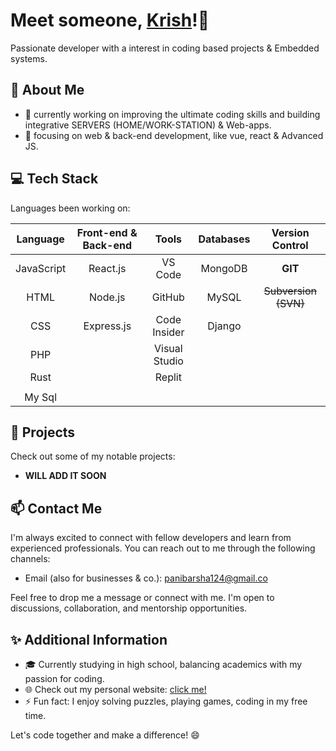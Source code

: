 # Meet someone, [Krish](https://me.chhris.repl.co)!👋

Passionate developer with a interest in coding based projects & Embedded systems.


## 🌟 About Me

- 🔭 currently working on improving the ultimate coding skills and building integrative SERVERS (HOME/WORK-STATION) & Web-apps.
- 🌱 focusing on web & back-end development, like vue, react & Advanced JS.
     

## 💻 Tech Stack

Languages been working on:

| Language     | Front-end & Back-end |      Tools      |   Databases   |  Version Control  | 
|:------------:|:--------------------:|:---------------:|:-------------:|:-----------------:|
| JavaScript   | React.js             |   VS Code       |    MongoDB    |  **GIT**              |
| HTML         |  Node.js             |   GitHub        |    MySQL      |  ~~Subversion (SVN)~~                 |
| CSS          |  Express.js          |   Code Insider  |    Django     |                  | 
| PHP          |                      |   Visual Studio |               |                   |      
| Rust  |                      |   Replit        |               |                   |  
|                              | | | | |
|        My Sql     | | | | |

## 🚀 Projects

Check out some of my notable projects:

- **WILL ADD IT SOON**

## 📫 Contact Me

I'm always excited to connect with fellow developers and learn from experienced professionals. You can reach out to me through the following channels:

- Email (also for businesses & co.): [panibarsha124@gmail.co](mailto:panibarsha124@gmail.com)

Feel free to drop me a message or connect with me. I'm open to discussions, collaboration, and mentorship opportunities.

## ✨ Additional Information

- 🎓 Currently studying in high school, balancing academics with my passion for coding.
- 🌐 Check out my personal website: [click me!](https://me.chhris.repl.co)
- ⚡ Fun fact: I enjoy solving puzzles, playing games, coding in my free time.

Let's code together and make a difference! 😄
